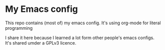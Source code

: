 # My Emacs config

This repo contains (most of) my emacs config. It's using org-mode for literal programming

I share it here because I learned a lot form other people's emacs configs. It's shared
umder a GPLv3 licence.